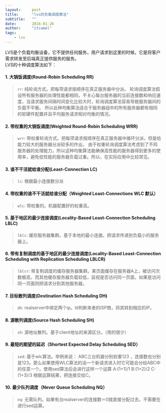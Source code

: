 ```yaml
---
layout:     post
title:      "lvs的负载调度算法"
subtitle:   ""
date:       2016-01-26
author:     "itcamel"
tags:
    - lvs
---
```


LVS是个负载均衡设备，它不提供任何服务，用户请求到这里的时候，它是将客户需求转发至后端真正提供服务的服务。  
LVS的十种调度算法如下：

#### 1. 大锅饭调度(Round-Robin Scheduling RR)
> `rr`: 纯轮询方式。把每项请求按顺序在真正服务器中分派。
轮询调度算法假设所有服务器的处理性能都相同，不关心每台服务器的当前连接数和响应速度，当请求服务间隔时间变化比较大时，轮询调度算法容易导致服务器间的负载不平衡。
所以此种均衡算法适合于服务器组中的所有服务器都有相同的软硬件配置并且平均服务请求相对均衡的情况。

#### 2. 带权重的大锅饭调度(Weighted Round-Robin Scheduling WRR)
> `wrr`: 带权重轮询方式。把每项请求按顺序在真正服务器中循环分派，但是给能力较大的服务器分派较多的作业。
由于权重轮询调度算法考虑到了不同服务器的处理能力，所以这种均衡算法能确保高性能的服务器得到更多的使用率，避免低性能的服务器负载过重。所以，在实际应用中比较常见。

#### 3. 谁不干活就给谁分配(Least-Connection LC)
> `lc`: 根据最小连接数分派

#### 4. 带权重的谁不干活就给谁分配（Weighted Least-Connections WLC 默认）
> `wlc`: 带权重的。机器配置好的权重高。

#### 5. 基于地区的最少连接调度(Locality-Based Least-Connection Scheduling LBLC)
> `lblc`: 缓存服务器集群。基于本地的最小连接。把请求传递到负载小的服务器上。

#### 6. 带有复制调度的基于地区的最少连接调度(Locality-Based Least-Connection Scheduling with Replication Scheduling LBLCR)
> `lblcr`: 带复制调度的缓存服务器集群。某页面缓存在服务器A上，被访问次数极高，而其他缓存服务器负载较低，监视是否访问同一页面，如果是访问同一页面则把请求分到其他服务器。

#### 7. 目标散列调度(Destination Hash Scheduling DH)
> `dh`: realserver中绑定两个ip。ld判断来者的ISP商，将其转到相应的IP。

#### 8. 源散列调度(Source Hash Scheduling SH)
> `sh`: 源地址散列。基于client地址的来源区分。（用的很少）

#### 9. 最短的期望的延迟（Shortest Expected Delay Scheduling SED）
> `sed`: 基于wlc算法。举例来说：
ABC三台机器分别权重123 ，连接数也分别是123。那么如果使用WLC算法的话一个新请求进入时它可能会分给ABC中的任意一个。使用sed算法后会进行这样一个运算
A:(1+1)/1
B:(1+2)/2
C:(1+3)/3
根据运算结果，把连接交给C。

#### 10. 最少队列调度（Never Queue Scheduling NQ）
> `nq`: 无需队列。如果有台realserver的连接数＝0就直接分配过去，不需要在进行sed运算。
